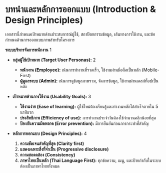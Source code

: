 # บทนำและหลักการออกแบบ (Introduction & Design Principles)

เอกสารนี้กำหนดเป้าหมายด้านประสบการณ์ผู้ใช้, สถาปัตยกรรมข้อมูล, เส้นทางการใช้งาน, และข้อกำหนดด้านการออกแบบภาพสำหรับโครงการ

**ระบบบริหารจัดการพนักงาน** 1

* **กลุ่มผู้ใช้เป้าหมาย (Target User Personas):** 2

  * **พนักงาน (Employee):** เน้นการทำงานที่รวดเร็ว, ใช้งานผ่านมือถือเป็นหลัก (Mobile-First)  
  * **ผู้ดูแลระบบ (Admin):** เน้นการดูข้อมูลภาพรวม, จัดการข้อมูล, ใช้งานผ่านเดสก์ท็อปเป็นหลัก  
* **เป้าหมายด้านการใช้งาน (Usability Goals):** 3

  * **ใช้งานง่าย (Ease of learning):** ผู้ใช้ใหม่ต้องเรียนรู้และทำงานหลักได้สำเร็จภายใน 5 นาทีแรก  
  * **ประสิทธิภาพ (Efficiency of use):** การทำงานประจำวันต้องใช้จำนวนคลิกน้อยที่สุด  
  * **ป้องกันความผิดพลาด (Error prevention):** มีการยืนยันก่อนการกระทำที่สำคัญ  
* **หลักการออกแบบ (Design Principles):** 4

  1. **ความชัดเจนสำคัญที่สุด (Clarity first)**  
  2. **แสดงเฉพาะสิ่งที่จำเป็น (Progressive disclosure)**  
  3. **ความสอดคล้อง (Consistency)**  
  4. **ภาษาไทยเป็นหลัก (Thai Language First):** ทุกข้อความ, เมนู, และป้ายกำกับในระบบต้องเป็นภาษาไทยทั้งหมด